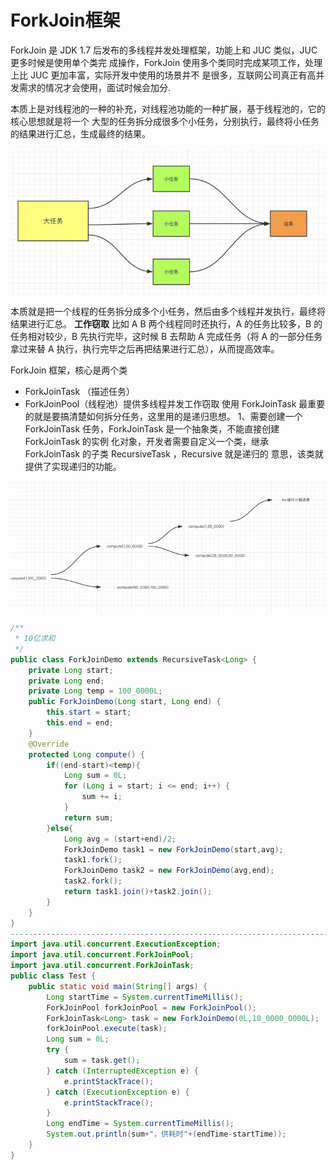 # ForkJoin框架
ForkJoin 是 JDK 1.7 后发布的多线程并发处理框架，功能上和 JUC 类似，JUC 更多时候是使⽤单个类完
成操作，ForkJoin 使⽤多个类同时完成某项⼯作，处理上⽐ JUC 更加丰富，实际开发中使⽤的场景并不
是很多，互联⽹公司真正有⾼并发需求的情况才会使⽤，⾯试时候会加分. 

本质上是对线程池的⼀种的补充，对线程池功能的⼀种扩展，基于线程池的，它的核⼼思想就是将⼀个
⼤型的任务拆分成很多个⼩任务，分别执⾏，最终将⼩任务的结果进⾏汇总，⽣成最终的结果。

![](https://raw.githubusercontent.com/hejiahao298/Myimg/master/ForkJoin1.png)

本质就是把⼀个线程的任务拆分成多个⼩任务，然后由多个线程并发执⾏，最终将结果进⾏汇总。
**工作窃取**
⽐如 A B 两个线程同时还执⾏，A 的任务⽐较多，B 的任务相对较少，B 先执⾏完毕，这时候 B 去帮助
A 完成任务（将 A 的⼀部分任务拿过来替 A 执⾏，执⾏完毕之后再把结果进⾏汇总），从⽽提⾼效率。

ForkJoin 框架，核⼼是两个类
- ForkJoinTask （描述任务）
- ForkJoinPool（线程池）提供多线程并发⼯作窃取
使⽤ ForkJoinTask 最重要的就是要搞清楚如何拆分任务，这⾥⽤的是递归思想。
1、需要创建⼀个 ForkJoinTask 任务，ForkJoinTask 是⼀个抽象类，不能直接创建 ForkJoinTask 的实例
化对象，开发者需要⾃定义⼀个类，继承 ForkJoinTask 的⼦类 RecursiveTask ，Recursive 就是递归的
意思，该类就提供了实现递归的功能。

![](https://raw.githubusercontent.com/hejiahao298/Myimg/master/ForkJoin2.png)

```java
/**
 * 10亿求和
 */
public class ForkJoinDemo extends RecursiveTask<Long> {
    private Long start;
    private Long end;
    private Long temp = 100_0000L;
    public ForkJoinDemo(Long start, Long end) {
        this.start = start;
        this.end = end;
    }
    @Override
    protected Long compute() {
        if((end-start)<temp){
            Long sum = 0L;
            for (Long i = start; i <= end; i++) {
                sum += i;
            }
            return sum;
        }else{
            Long avg = (start+end)/2;
            ForkJoinDemo task1 = new ForkJoinDemo(start,avg);
            task1.fork();
            ForkJoinDemo task2 = new ForkJoinDemo(avg,end);
            task2.fork();
            return task1.join()+task2.join();
        }
    }
}
---------------------------------------------------------------------------------------
import java.util.concurrent.ExecutionException;
import java.util.concurrent.ForkJoinPool;
import java.util.concurrent.ForkJoinTask;
public class Test {
    public static void main(String[] args) {
        Long startTime = System.currentTimeMillis();
        ForkJoinPool forkJoinPool = new ForkJoinPool();
        ForkJoinTask<Long> task = new ForkJoinDemo(0L,10_0000_0000L);
        forkJoinPool.execute(task);
        Long sum = 0L;
        try {
            sum = task.get();
        } catch (InterruptedException e) {
            e.printStackTrace();
        } catch (ExecutionException e) {
            e.printStackTrace();
        }
        Long endTime = System.currentTimeMillis();
        System.out.println(sum+"，供耗时"+(endTime-startTime));
    }
}
```
